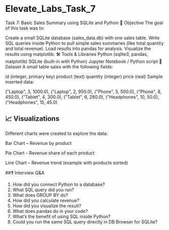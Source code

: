 # Elevate_Labs_Task_7
Task 7: Basic Sales Summary using SQLite and Python
📌 Objective
The goal of this task was to:

Create a small SQLite database (sales_data.db) with one sales table.
Write SQL queries inside Python to pull simple sales summaries (like total quantity and total revenue).
Load results into pandas for analysis.
Visualize the results using matplotlib.
🛠 Tools & Libraries
Python (sqlite3, pandas, matplotlib)
SQLite (built-in with Python)
Jupyter Notebook / Python script
📂 Dataset
A small table sales with the following fields:

id (integer, primary key)
product (text)
quantity (integer)
price (real)
Sample inserted data:

("Laptop", 3, 1000.0),
("Laptop", 2, 950.0),
("Phone", 5, 500.0),
("Phone", 8, 450.0),
("Tablet", 4, 300.0),
("Tablet", 6, 280.0),
("Headphones", 10, 50.0),
("Headphones", 15, 45.0)

## 📈 Visualizations

Different charts were created to explore the data:

Bar Chart – Revenue by product

Pie Chart – Revenue share of each product

Line Chart – Revenue trend (example with products sorted)

##❓ Interview Q&A
1. How did you connect Python to a database?
2. What SQL query did you run?
3. What does GROUP BY do?
4. How did you calculate revenue?
5. How did you visualize the result?
6. What does pandas do in your code?
7. What’s the benefit of using SQL inside Python?
8. Could you run the same SQL query directly in DB Browser for SQLite?
